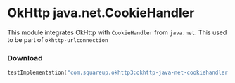 OkHttp java.net.CookieHandler
=============================

This module integrates OkHttp with `CookieHandler` from `java.net`.
This used to be part of `okhttp-urlconnection`

### Download

```kotlin
testImplementation("com.squareup.okhttp3:okhttp-java-net-cookiehandler:5.1.0")
```
